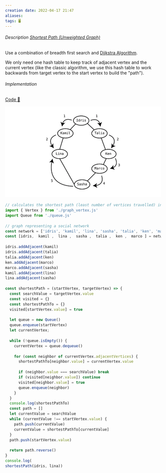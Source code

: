 ```yaml
---
creation date: 2022-04-17 21:47
aliases: 
tags: 🖥️
---
```


###### Description [Shortest Path (Unweighted Graph)](Shortest%20Path%20(Unweighted%20Graph).md)
Use a combination of breadth first search and [Dijkstra Algorithm](./Dijkstra%20Algorithm.md).

We only need one hash table to keep track of adjacent vertex and the current vertex (like the classic algorithm, we use this hash table to work backwards from target vertex to the start vertex to build the "path").
###### Implementation
[Code 📁](file:///home/ahsu/projects/dsa/graph_dijkstra_unweighted.js)

![Pasted image 20220417214854.png](./images/Pasted%20image%2020220417214854.png)
```js
// calculates the shortest path (least number of vertices travelled) in an unweighted graph
import { Vertex } from './graph_vertex.js'
import Queue from './queue.js'

// graph representing a social network
const network = ['idris', 'kamil', 'lina', 'sasha', 'talia', 'ken', 'marco'].map(name => new Vertex(name))
const [idris,  kamil ,  lina ,  sasha ,  talia ,  ken ,  marco ] = network

idris.addAdjacent(kamil)
idris.addAdjacent(talia)
talia.addAdjacent(ken)
ken.addAdjacent(marco)
marco.addAdjacent(sasha)
kamil.addAdjacent(lina)
lina.addAdjacent(sasha)

const shortestPath = (startVertex, targetVertex) => {
  const searchValue = targetVertex.value
  const visited = {}
  const shortestPathTo = {}
  visited[startVertex.value] = true

  let queue = new Queue()
  queue.enqueue(startVertex)
  let currentVertex;

  while (!queue.isEmpty()) {
    currentVertex = queue.dequeue()
    
    for (const neighbor of currentVertex.adjacentVertices) {
      shortestPathTo[neighbor.value] = currentVertex.value

      if (neighbor.value === searchValue) break
      if (visited[neighbor.value]) continue
      visited[neighbor.value] = true
      queue.enqueue(neighbor)
    }
  }
  console.log(shortestPathTo)
  const path = []
  let currentValue = searchValue
  while (currentValue !== startVertex.value) {
    path.push(currentValue)
    currentValue = shortestPathTo[currentValue]
  }
  path.push(startVertex.value)

  return path.reverse()
}
console.log(
shortestPath(idris, lina))
```


